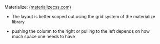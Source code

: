 Materialize: [(materializecss.com)](https://materializecss.com/)


- The layout is better scoped out using the grid system of the materialize library

- pushing the column to the right or pulling to the left depends on how much space one needs to have
